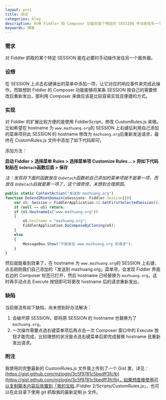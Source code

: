 ```yaml
---
layout: post
title: 测试
categories: blog
description: 利用 Fiddler 和 Composer 功能将某个特定的 SESSION 手动发往另一个服务器。
keywords: 博客
---
```

### 需求

对 Fiddler 抓取的某个特定 SESSION 能在必要时手动操作发往另一个服务器。

### 设想

在 SESSION 上点击右键弹出的菜单中添加一项，让它对应的响应事件来完成此操作。而联想到 Fiddler 的 Composer 功能能够将某条 SESSION 按自己的需要修改后重新发出，那利用 Composer 来做应该是比较容易实现且便捷的方式。

### 实现

对 Fiddler 的扩展比较方便的是使用 FiddlerScript，修改 CustomRules.js 来做。比如希望在 hostname 为 `www.mazhuang.org`的 SESSION 上右键后利用自己添加的菜单项将此 SESSION 的 hostname 修改为 `mazhuang.org`后重新发送请求，最终在 CustomRules.js 文件中添加了如下代码即可。

添加方法：

**启动 Fiddler > 选择菜单 Rules > 选择菜单项 Customize Rules... > 将如下代码粘贴在 `OnDetach`函数后面 > 保存**

*注：发现将下面的函数放在 `OnDetach`函数前自己添加的菜单项就不是第一项，而放在 `OnDetach`后就是第一项了，这个很奇怪，未想到合理原因。*

```js
public static ContextAction("发送到 mazhuang.org")
function DoSend2RootDomain(oSessions: Fiddler.Session[]){
    var oS: Session = FiddlerApplication.UI.GetFirstSelectedSession();
    if (null == oS) return;
    if (oS.HostnameIs("www.mazhuang.org"))
    {
        oS.hostname = "mazhuang.org";
        FiddlerApplication.DoComposeByCloning(oS);
    }
    else
    {
        MessageBox.Show("不是发往 www.mazhuang.org 的请求");
    }
}
```

然后就能看到效果了，在 hostname 为 `www.mazhuang.org`的 SESSION 上右键，点击刚刚我们自己添加的「发送到 mazhuang.org」菜单项，会发现 Fiddler 界面右边的 Composer 标签已打开，然后 hostname 已经替换为 `mazhuang.org`，这时再手动点击 Execute 按钮即可将更改 hostname 后的请求重新发出。

### 缺陷

当前做法有如下缺陷，尚未想到好办法解决：

1. 会破坏原 SESSION，即将原 SESSION 的 hostname 也替换为了 `mazhuang.org`。
2. 一次操作需要点选右键菜单项后再点击一次 Composer 窗口中的 Execute 按钮才能完成，比较理想的状况是点选右键菜单后即完成替换 hostname 且重新发出请求。

### 附注

我使用的完整最新的 CustomRules.js 文件我上传到了一个 Gist 里，详见：[https://gist.github.com/mzlogin/3c5f9781c5bedff3fcfb](https://gist.github.com/mzlogin/3c5f9781c5bedff3fcfb)，如果想直接使用可以复制脚本内容后放置到「我的文档 /Fiddler 2/Scripts/CustomRules.js」，也可以在此目录下使用 git 抓取我的最新定制 js 文件。
